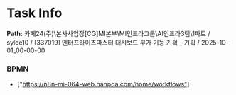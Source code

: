 # Task Info

**Path:** 카페24(주)\본사사업장\[CG]MI본부\MI인프라그룹\AI인프라3팀\1파트 / sylee10 / [337019] 엔터프라이즈마스터 대시보드 부가 기능 기획 _ 기획 / 2025-10-01_00-00-00

### BPMN
- ["https://n8n-mi-064-web.hanpda.com/home/workflows"]

